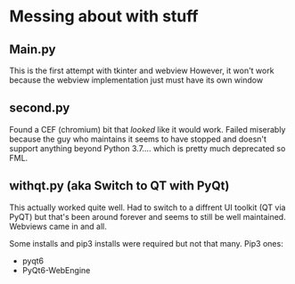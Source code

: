 # Messing about with stuff

## Main.py 
This is the first attempt with tkinter and webview
However, it won't work because the webview implementation just must have its own window

## second.py
Found a CEF (chromium) bit that *looked* like it would work. Failed miserably because the guy who maintains it seems to have stopped and doesn't support anything beyond Python 3.7.... which is pretty much deprecated so FML.

## withqt.py (aka Switch to QT with PyQt)
This actually worked quite well. Had to switch to a diffrent UI toolkit (QT via PyQT) but that's been around forever and seems to still be well maintained. Webviews came in and all.


Some installs and pip3 installs were required but not that many.
Pip3 ones:
- pyqt6
- PyQt6-WebEngine


